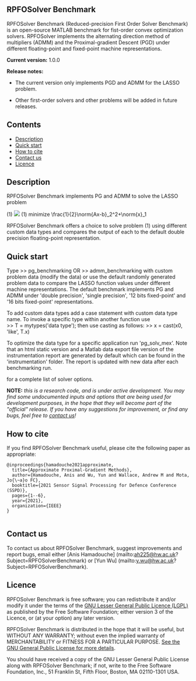 ## RPFOSolver Benchmark

RPFOSolver Benchmark (Reduced-precision First Order Solver Benchmark) is an open-source MATLAB benchmark for fist-order convex optimization solvers. RPFOSolver implements the alternating direction method of multipliers (ADMM) and the Proximal-gradient Descent (PGD) under different floating-point and fixed-point machine representations. 

**Current version:** 1.0.0

**Release notes:** 

* The current version only implements PGD and ADMM for the LASSO problem.

* Other first-order solvers and other problems will be added in future releases. 

## Contents
* [Description](#Description)
* [Quick start](#QuickStart)
* [How to cite](#References)
* [Contact us](#Contacts)
* [Licence](#Licence)


## Description<a name="Description"></a>

RPFOSolver Benchmark implements PG and ADMM to solve the LASSO problem

(1) <img src="https://render.githubusercontent.com/render/math?math=\text{minimize}\frac{1}{2}\norm{Ax-b}_2^2+\norm{x}_1">
		(1) minimize	\frac{1}{2}\norm{Ax-b}_2^2+\norm{x}_1	

RPFOSolver Benchmark offers a choice to solve problem (1) using different custom data types and compares the output of each to the default double precision floating-point representation.

## Quick start<a name="QuickStart"></a>

Type
 	>> pg_benchmarking
OR
	>> admm_benchmarking
with custom problem data (modify the data) or use the default randomly generated problem data to compare the LASSO function values under different machine representations. The default benchmark implements PG and ADMM under 'double precision', 'single precision', '12 bits fixed-point' and  '16 bits fixed-point' representations. 

To add custom data types add a case statement with custom data type name. To invoke a specific type within another function use  
	>> T = mytypes('data type');
then use casting as follows:
	>> x = cast(x0, 'like', T.x)

To optimize the data type for a specific application run 'pg_solv_mex'. Note that an html static version and a Matlab data export file version of the instrumentation report are generated by default which can be found in the 'instrumentation' folder. The report is updated with new data after each benchmarking run.
	
for a complete list of solver options.
	
**NOTE:** _this is a research code, and is under active development. You may find 
some undocumented inputs and options that are being used for development 
purposes, in the hope that they will become part of the "official" release. If 
you have any suggestions for improvement, or find any bugs, feel free to [contact us](#Contacts)!_


## How to cite<a name="References"></a>

If you find RPFOSolver Benchmark useful, please cite the following paper as appropriate:

```
@inproceedings{hamadouche2021approximate,
  title={Approximate Proximal-Gradient Methods},
  author={Hamadouche, Anis and Wu, Yun and Wallace, Andrew M and Mota, Jo{\~a}o FC},
  booktitle={2021 Sensor Signal Processing for Defence Conference (SSPD)},
  pages={1--6},
  year={2021},
  organization={IEEE}
}
	
```

## Contact us<a name="Contacts"></a>
To contact us about RPFOSolver Benchmark, suggest improvements and report bugs, email either [Anis Hamadouche] (mailto:ah225@hw.ac.uk?Subject=RPFOSolverBenchmark) or [Yun Wu] (mailto:y.wu@hw.ac.uk?Subject=RPFOSolverBenchmark).


## Licence<a name="Licence"></a>

RPFOSolver Benchmark is free software; you can redistribute it and/or modify it under the terms 
of the [GNU Lesser General Public Licence (LGPL)](https://www.gnu.org/licenses/lgpl-3.0.en.html) as published by the Free Software
Foundation; either version 3 of the Licence, or (at your option) any later version.

RPFOSolver Benchmark is distributed in the hope that it will be useful, but WITHOUT ANY WARRANTY;
without even the implied warranty of MERCHANTABILITY or FITNESS FOR A PARTICULAR
PURPOSE. [See the GNU General Public License for more details](https://www.gnu.org/licenses/gpl-3.0.en.html).

You should have received a copy of the GNU Lesser General Public License along 
with RPFOSolver Benchmark; if not, write to the Free Software Foundation, Inc., 51 Franklin St, Fifth Floor, Boston, MA 02110-1301 USA.
